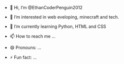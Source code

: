- 👋 Hi, I’m @EthanCoderPenguin2012
- 👀 I’m interested in web eveloping, minecraft and tech.
- 🌱 I’m currently learning Python, HTML and CSS

- 📫 How to reach me ...
- 😄 Pronouns: ...
- ⚡ Fun fact: ...

<!---
EthanCoderPenguin2012/EthanCoderPenguin2012 is a ✨ special ✨ repository because its `README.md` (this file) appears on your GitHub profile.
You can click the Preview link to take a look at your changes.
--->
